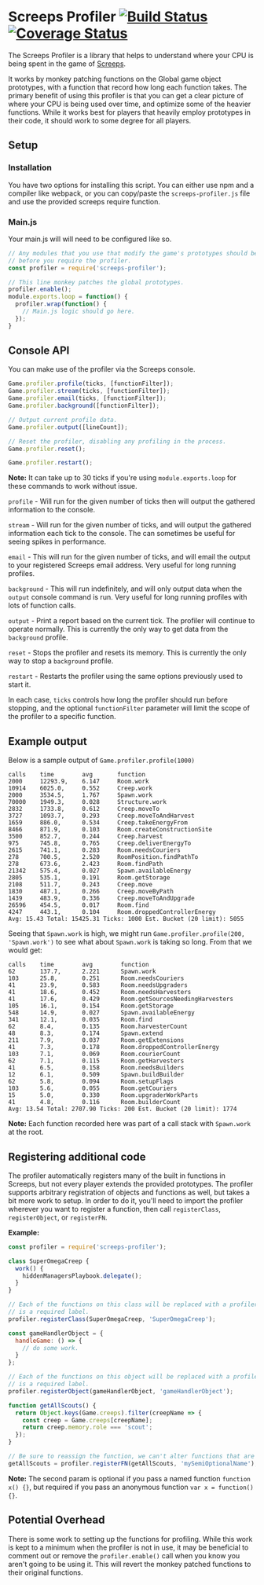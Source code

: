 # Screeps Profiler [![Build Status](https://travis-ci.org/gdborton/screeps-profiler.svg?branch=master)](https://travis-ci.org/gdborton/screeps-profiler) [![Coverage Status](https://coveralls.io/repos/github/gdborton/screeps-profiler/badge.svg)](https://coveralls.io/github/gdborton/screeps-profiler)

The Screeps Profiler is a library that helps to understand where your CPU is being spent in the game of [Screeps](https://screeps.com).

It works by monkey patching functions on the Global game object prototypes, with a function that record how long each function takes.  The primary benefit of using this profiler is that you can get a clear picture of where your CPU is being used over time, and optimize some of the heavier functions.  While it works best for players that heavily employ prototypes in their code, it should work to some degree for all players.

## Setup

### Installation

You have two options for installing this script.  You can either use npm and a compiler like webpack, or you can copy/paste the `screeps-profiler.js` file and use the provided screeps require function.

### Main.js

Your main.js will will need to be configured like so.

```javascript
// Any modules that you use that modify the game's prototypes should be require'd
// before you require the profiler.
const profiler = require('screeps-profiler');

// This line monkey patches the global prototypes.
profiler.enable();
module.exports.loop = function() {
  profiler.wrap(function() {
    // Main.js logic should go here.
  });
}
```

## Console API

You can make use of the profiler via the Screeps console.

```javascript
Game.profiler.profile(ticks, [functionFilter]);
Game.profiler.stream(ticks, [functionFilter]);
Game.profiler.email(ticks, [functionFilter]);
Game.profiler.background([functionFilter]);

// Output current profile data.
Game.profiler.output([lineCount]);

// Reset the profiler, disabling any profiling in the process.
Game.profiler.reset();

Game.profiler.restart();
```

**Note:** It can take up to 30 ticks if you're using `module.exports.loop` for these commands to work without issue.

`profile` - Will run for the given number of ticks then will output the gathered information to the console.

`stream` - Will run for the given number of ticks, and will output the gathered information each tick to the console.  The can sometimes be useful for seeing spikes in performance.

`email` - This will run for the given number of ticks, and will email the output to your registered Screeps email address.  Very useful for long running profiles.

`background` - This will run indefinitely, and will only output data when the `output` console command is run.  Very useful for long running profiles with lots of function calls.

`output` - Print a report based on the current tick.  The profiler will continue to operate normally. This is currently the only way to get data from the `background` profile.

`reset` - Stops the profiler and resets its memory.  This is currently the only way to stop a `background` profile.

`restart` - Restarts the profiler using the same options previously used to start it.

In each case, `ticks` controls how long the profiler should run before stopping, and the optional `functionFilter` parameter will limit the scope of the profiler to a specific function.

## Example output

Below is a sample output of `Game.profiler.profile(1000)`

```
calls    time        avg       function
2000     12293.9,    6.147     Room.work
10914    6025.0,     0.552     Creep.work
2000     3534.5,     1.767     Spawn.work
70000    1949.3,     0.028     Structure.work
2832     1733.8,     0.612     Creep.moveTo
3727     1093.7,     0.293     Creep.moveToAndHarvest
1659     886.0,      0.534     Creep.takeEnergyFrom
8466     871.9,      0.103     Room.createConstructionSite
3500     852.7,      0.244     Creep.harvest
975      745.8,      0.765     Creep.deliverEnergyTo
2615     741.1,      0.283     Room.needsCouriers
278      700.5,      2.520     RoomPosition.findPathTo
278      673.6,      2.423     Room.findPath
21342    575.4,      0.027     Spawn.availableEnergy
2805     535.1,      0.191     Room.getStorage
2108     511.7,      0.243     Creep.move
1830     487.1,      0.266     Creep.moveByPath
1439     483.9,      0.336     Creep.moveToAndUpgrade
26596    454.5,      0.017     Room.find
4247     443.1,      0.104     Room.droppedControllerEnergy
Avg: 15.43 Total: 15425.31 Ticks: 1000 Est. Bucket (20 limit): 5055
```

Seeing that `Spawn.work` is high, we might run `Game.profiler.profile(200, 'Spawn.work')` to see what about `Spawn.work` is taking so long.  From that we would get:

```
calls    time        avg        function
62       137.7,      2.221      Spawn.work
103      25.8,       0.251      Room.needsCouriers
41       23.9,       0.583      Room.needsUpgraders
41       18.6,       0.452      Room.needsHarvesters
41       17.6,       0.429      Room.getSourcesNeedingHarvesters
105      16.1,       0.154      Room.getStorage
548      14.9,       0.027      Spawn.availableEnergy
341      12.1,       0.035      Room.find
62       8.4,        0.135      Room.harvesterCount
48       8.3,        0.174      Spawn.extend
211      7.9,        0.037      Room.getExtensions
41       7.3,        0.178      Room.droppedControllerEnergy
103      7.1,        0.069      Room.courierCount
62       7.1,        0.115      Room.getHarvesters
41       6.5,        0.158      Room.needsBuilders
12       6.1,        0.509      Spawn.buildBuilder
62       5.8,        0.094      Room.setupFlags
103      5.6,        0.055      Room.getCouriers
15       5.0,        0.330      Room.upgraderWorkParts
41       4.8,        0.116      Room.builderCount
Avg: 13.54 Total: 2707.90 Ticks: 200 Est. Bucket (20 limit): 1774
```

**Note:** Each function recorded here was part of a call stack with `Spawn.work` at the root.

## Registering additional code

The profiler automatically registers many of the built in functions in Screeps, but not every player extends the provided prototypes.  The profiler supports arbitrary registration of objects and functions as well, but takes a bit more work to setup.
In order to do it, you'll need to import the profiler wherever you want to register a function, then call `registerClass`, `registerObject`, or `registerFN`.

**Example:**

```javascript
const profiler = require('screeps-profiler');

class SuperOmegaCreep {
  work() {
    hiddenManagersPlaybook.delegate();
  }
}

// Each of the functions on this class will be replaced with a profiler wrapper. The second parameter
// is a required label.
profiler.registerClass(SuperOmegaCreep, 'SuperOmegaCreep');

const gameHandlerObject = {
  handleGame: () => {
    // do some work.
  }
};

// Each of the functions on this object will be replaced with a profiler wrapper. The second parameter
// is a required label.
profiler.registerObject(gameHandlerObject, 'gameHandlerObject');

function getAllScouts() {
  return Object.keys(Game.creeps).filter(creepName => {
    const creep = Game.creeps[creepName];
    return creep.memory.role === 'scout';
  });
}

// Be sure to reassign the function, we can't alter functions that are passed.
getAllScouts = profiler.registerFN(getAllScouts, 'mySemiOptionalName');
```

**Note:** The second param is optional if you pass a named function `function x() {}`, but required if you pass an anonymous function `var x = function(){}`.

## Potential Overhead

There is some work to setting up the functions for profiling.  While this work is kept to a minimum when the profiler is not in use, it may be beneficial to comment out or remove the `profiler.enable()` call when you know you aren't going to be using it.  This will revert the monkey patched functions to their original functions.

